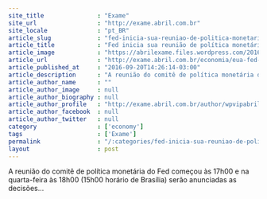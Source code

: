 ```yaml
---
site_title               : "Exame"
site_url                 : "http://exame.abril.com.br"
site_locale              : "pt_BR"
article_slug             : "fed-inicia-sua-reuniao-de-politica-monetaria"
article_title            : "Fed inicia sua reunião de política monetária"
article_image            : "https://abrilexame.files.wordpress.com/2016/09/size_960_16_9_federal-reserve31.jpg?quality=70&strip=all&w=960"
article_url              : "http://exame.abril.com.br/economia/eua-fed-inicia-sua-reuniao-de-politica-monetaria/"
article_published_at     : "2016-09-20T14:26:14-03:00"
article_description      : "A reunião do comitê de política monetária do Fed começou às 17h00 e na quarta-feira às 18h00 (15h00 horário de Brasília) serão anunciadas as decisões..."
article_author_name      : ""
article_author_image     : null
article_author_biography : null
article_author_profile   : "http://exame.abril.com.br/author/wpvipabril/"
article_author_facebook  : null
article_author_twitter   : null
category                 : ['economy']
tags                     : ['Exame']
permalink                : "/:categories/fed-inicia-sua-reuniao-de-politica-monetaria/"
layout                   : post
---
```


A reunião do comitê de política monetária do Fed começou às 17h00 e na quarta-feira às 18h00 (15h00 horário de Brasília) serão anunciadas as decisões...

